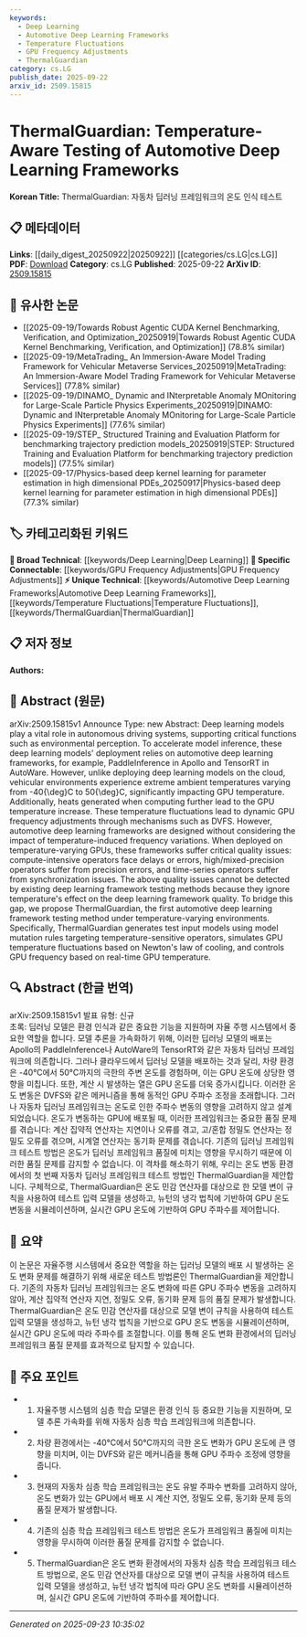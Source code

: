 ```yaml
---
keywords:
  - Deep Learning
  - Automotive Deep Learning Frameworks
  - Temperature Fluctuations
  - GPU Frequency Adjustments
  - ThermalGuardian
category: cs.LG
publish_date: 2025-09-22
arxiv_id: 2509.15815
---
```


<!-- KEYWORD_LINKING_METADATA:
{
  "processed_timestamp": "2025-09-23T10:35:02.241131",
  "vocabulary_version": "1.0",
  "selected_keywords": [
    "Deep Learning",
    "Automotive Deep Learning Frameworks",
    "Temperature Fluctuations",
    "GPU Frequency Adjustments",
    "ThermalGuardian"
  ],
  "rejected_keywords": [],
  "similarity_scores": {
    "Deep Learning": 0.85,
    "Automotive Deep Learning Frameworks": 0.9,
    "Temperature Fluctuations": 0.8,
    "GPU Frequency Adjustments": 0.85,
    "ThermalGuardian": 0.95
  },
  "extraction_method": "AI_prompt_based",
  "budget_applied": true,
  "candidates_json": {
    "candidates": [
      {
        "surface": "Deep Learning",
        "canonical": "Deep Learning",
        "aliases": [
          "DL"
        ],
        "category": "broad_technical",
        "rationale": "Deep Learning is a fundamental concept in the paper, linking it to broader technical discussions.",
        "novelty_score": 0.3,
        "connectivity_score": 0.9,
        "specificity_score": 0.5,
        "link_intent_score": 0.85
      },
      {
        "surface": "Automotive Deep Learning Frameworks",
        "canonical": "Automotive Deep Learning Frameworks",
        "aliases": [
          "ADL Frameworks"
        ],
        "category": "unique_technical",
        "rationale": "This is a specific application context for deep learning, crucial for understanding the paper's focus.",
        "novelty_score": 0.7,
        "connectivity_score": 0.6,
        "specificity_score": 0.8,
        "link_intent_score": 0.9
      },
      {
        "surface": "Temperature Fluctuations",
        "canonical": "Temperature Fluctuations",
        "aliases": [
          "Thermal Variations"
        ],
        "category": "unique_technical",
        "rationale": "Temperature fluctuations are central to the paper's theme, affecting the performance of the frameworks.",
        "novelty_score": 0.65,
        "connectivity_score": 0.7,
        "specificity_score": 0.75,
        "link_intent_score": 0.8
      },
      {
        "surface": "GPU Frequency Adjustments",
        "canonical": "GPU Frequency Adjustments",
        "aliases": [
          "Dynamic Voltage and Frequency Scaling",
          "DVFS"
        ],
        "category": "specific_connectable",
        "rationale": "This concept is critical for linking to discussions on hardware optimization and performance.",
        "novelty_score": 0.6,
        "connectivity_score": 0.8,
        "specificity_score": 0.7,
        "link_intent_score": 0.85
      },
      {
        "surface": "ThermalGuardian",
        "canonical": "ThermalGuardian",
        "aliases": [],
        "category": "unique_technical",
        "rationale": "The proposed method in the paper, essential for understanding the novel contribution.",
        "novelty_score": 0.9,
        "connectivity_score": 0.5,
        "specificity_score": 0.9,
        "link_intent_score": 0.95
      }
    ],
    "ban_list_suggestions": [
      "method",
      "testing",
      "quality issues"
    ]
  },
  "decisions": [
    {
      "candidate_surface": "Deep Learning",
      "resolved_canonical": "Deep Learning",
      "decision": "linked",
      "scores": {
        "novelty": 0.3,
        "connectivity": 0.9,
        "specificity": 0.5,
        "link_intent": 0.85
      }
    },
    {
      "candidate_surface": "Automotive Deep Learning Frameworks",
      "resolved_canonical": "Automotive Deep Learning Frameworks",
      "decision": "linked",
      "scores": {
        "novelty": 0.7,
        "connectivity": 0.6,
        "specificity": 0.8,
        "link_intent": 0.9
      }
    },
    {
      "candidate_surface": "Temperature Fluctuations",
      "resolved_canonical": "Temperature Fluctuations",
      "decision": "linked",
      "scores": {
        "novelty": 0.65,
        "connectivity": 0.7,
        "specificity": 0.75,
        "link_intent": 0.8
      }
    },
    {
      "candidate_surface": "GPU Frequency Adjustments",
      "resolved_canonical": "GPU Frequency Adjustments",
      "decision": "linked",
      "scores": {
        "novelty": 0.6,
        "connectivity": 0.8,
        "specificity": 0.7,
        "link_intent": 0.85
      }
    },
    {
      "candidate_surface": "ThermalGuardian",
      "resolved_canonical": "ThermalGuardian",
      "decision": "linked",
      "scores": {
        "novelty": 0.9,
        "connectivity": 0.5,
        "specificity": 0.9,
        "link_intent": 0.95
      }
    }
  ]
}
-->

# ThermalGuardian: Temperature-Aware Testing of Automotive Deep Learning Frameworks

**Korean Title:** ThermalGuardian: 자동차 딥러닝 프레임워크의 온도 인식 테스트

## 📋 메타데이터

**Links**: [[daily_digest_20250922|20250922]] [[categories/cs.LG|cs.LG]]
**PDF**: [Download](https://arxiv.org/pdf/2509.15815.pdf)
**Category**: cs.LG
**Published**: 2025-09-22
**ArXiv ID**: [2509.15815](https://arxiv.org/abs/2509.15815)

## 🔗 유사한 논문
- [[2025-09-19/Towards Robust Agentic CUDA Kernel Benchmarking, Verification, and Optimization_20250919|Towards Robust Agentic CUDA Kernel Benchmarking, Verification, and Optimization]] (78.8% similar)
- [[2025-09-19/MetaTrading_ An Immersion-Aware Model Trading Framework for Vehicular Metaverse Services_20250919|MetaTrading: An Immersion-Aware Model Trading Framework for Vehicular Metaverse Services]] (77.8% similar)
- [[2025-09-19/DINAMO_ Dynamic and INterpretable Anomaly MOnitoring for Large-Scale Particle Physics Experiments_20250919|DINAMO: Dynamic and INterpretable Anomaly MOnitoring for Large-Scale Particle Physics Experiments]] (77.6% similar)
- [[2025-09-19/STEP_ Structured Training and Evaluation Platform for benchmarking trajectory prediction models_20250919|STEP: Structured Training and Evaluation Platform for benchmarking trajectory prediction models]] (77.5% similar)
- [[2025-09-17/Physics-based deep kernel learning for parameter estimation in high dimensional PDEs_20250917|Physics-based deep kernel learning for parameter estimation in high dimensional PDEs]] (77.3% similar)

## 🏷️ 카테고리화된 키워드
**🧠 Broad Technical**: [[keywords/Deep Learning|Deep Learning]]
**🔗 Specific Connectable**: [[keywords/GPU Frequency Adjustments|GPU Frequency Adjustments]]
**⚡ Unique Technical**: [[keywords/Automotive Deep Learning Frameworks|Automotive Deep Learning Frameworks]], [[keywords/Temperature Fluctuations|Temperature Fluctuations]], [[keywords/ThermalGuardian|ThermalGuardian]]

## 📋 저자 정보

**Authors:** 

## 📄 Abstract (원문)

arXiv:2509.15815v1 Announce Type: new 
Abstract: Deep learning models play a vital role in autonomous driving systems, supporting critical functions such as environmental perception. To accelerate model inference, these deep learning models' deployment relies on automotive deep learning frameworks, for example, PaddleInference in Apollo and TensorRT in AutoWare. However, unlike deploying deep learning models on the cloud, vehicular environments experience extreme ambient temperatures varying from -40{\deg}C to 50{\deg}C, significantly impacting GPU temperature. Additionally, heats generated when computing further lead to the GPU temperature increase. These temperature fluctuations lead to dynamic GPU frequency adjustments through mechanisms such as DVFS. However, automotive deep learning frameworks are designed without considering the impact of temperature-induced frequency variations. When deployed on temperature-varying GPUs, these frameworks suffer critical quality issues: compute-intensive operators face delays or errors, high/mixed-precision operators suffer from precision errors, and time-series operators suffer from synchronization issues. The above quality issues cannot be detected by existing deep learning framework testing methods because they ignore temperature's effect on the deep learning framework quality. To bridge this gap, we propose ThermalGuardian, the first automotive deep learning framework testing method under temperature-varying environments. Specifically, ThermalGuardian generates test input models using model mutation rules targeting temperature-sensitive operators, simulates GPU temperature fluctuations based on Newton's law of cooling, and controls GPU frequency based on real-time GPU temperature.

## 🔍 Abstract (한글 번역)

arXiv:2509.15815v1 발표 유형: 신규  
초록: 딥러닝 모델은 환경 인식과 같은 중요한 기능을 지원하며 자율 주행 시스템에서 중요한 역할을 합니다. 모델 추론을 가속화하기 위해, 이러한 딥러닝 모델의 배포는 Apollo의 PaddleInference나 AutoWare의 TensorRT와 같은 자동차 딥러닝 프레임워크에 의존합니다. 그러나 클라우드에서 딥러닝 모델을 배포하는 것과 달리, 차량 환경은 -40°C에서 50°C까지의 극한의 주변 온도를 경험하며, 이는 GPU 온도에 상당한 영향을 미칩니다. 또한, 계산 시 발생하는 열은 GPU 온도를 더욱 증가시킵니다. 이러한 온도 변동은 DVFS와 같은 메커니즘을 통해 동적인 GPU 주파수 조정을 초래합니다. 그러나 자동차 딥러닝 프레임워크는 온도로 인한 주파수 변동의 영향을 고려하지 않고 설계되었습니다. 온도가 변동하는 GPU에 배포될 때, 이러한 프레임워크는 중요한 품질 문제를 겪습니다: 계산 집약적 연산자는 지연이나 오류를 겪고, 고/혼합 정밀도 연산자는 정밀도 오류를 겪으며, 시계열 연산자는 동기화 문제를 겪습니다. 기존의 딥러닝 프레임워크 테스트 방법은 온도가 딥러닝 프레임워크 품질에 미치는 영향을 무시하기 때문에 이러한 품질 문제를 감지할 수 없습니다. 이 격차를 해소하기 위해, 우리는 온도 변동 환경에서의 첫 번째 자동차 딥러닝 프레임워크 테스트 방법인 ThermalGuardian을 제안합니다. 구체적으로, ThermalGuardian은 온도 민감 연산자를 대상으로 한 모델 변이 규칙을 사용하여 테스트 입력 모델을 생성하고, 뉴턴의 냉각 법칙에 기반하여 GPU 온도 변동을 시뮬레이션하며, 실시간 GPU 온도에 기반하여 GPU 주파수를 제어합니다.

## 📝 요약

이 논문은 자율주행 시스템에서 중요한 역할을 하는 딥러닝 모델의 배포 시 발생하는 온도 변화 문제를 해결하기 위해 새로운 테스트 방법론인 ThermalGuardian을 제안합니다. 기존의 자동차 딥러닝 프레임워크는 온도 변화에 따른 GPU 주파수 변동을 고려하지 않아, 계산 집약적 연산자 지연, 정밀도 오류, 동기화 문제 등의 품질 문제가 발생합니다. ThermalGuardian은 온도 민감 연산자를 대상으로 모델 변이 규칙을 사용하여 테스트 입력 모델을 생성하고, 뉴턴 냉각 법칙을 기반으로 GPU 온도 변동을 시뮬레이션하며, 실시간 GPU 온도에 따라 주파수를 조절합니다. 이를 통해 온도 변화 환경에서의 딥러닝 프레임워크 품질 문제를 효과적으로 탐지할 수 있습니다.

## 🎯 주요 포인트

- 1. 자율주행 시스템의 심층 학습 모델은 환경 인식 등 중요한 기능을 지원하며, 모델 추론 가속화를 위해 자동차 심층 학습 프레임워크에 의존합니다.
- 2. 차량 환경에서는 -40°C에서 50°C까지의 극한 온도 변화가 GPU 온도에 큰 영향을 미치며, 이는 DVFS와 같은 메커니즘을 통해 GPU 주파수 조정에 영향을 줍니다.
- 3. 현재의 자동차 심층 학습 프레임워크는 온도 유발 주파수 변화를 고려하지 않아, 온도 변화가 있는 GPU에서 배포 시 계산 지연, 정밀도 오류, 동기화 문제 등의 품질 문제가 발생합니다.
- 4. 기존의 심층 학습 프레임워크 테스트 방법은 온도가 프레임워크 품질에 미치는 영향을 무시하여 이러한 품질 문제를 감지할 수 없습니다.
- 5. ThermalGuardian은 온도 변화 환경에서의 자동차 심층 학습 프레임워크 테스트 방법으로, 온도 민감 연산자를 대상으로 모델 변이 규칙을 사용하여 테스트 입력 모델을 생성하고, 뉴턴 냉각 법칙에 따라 GPU 온도 변화를 시뮬레이션하며, 실시간 GPU 온도에 기반하여 주파수를 제어합니다.


---

*Generated on 2025-09-23 10:35:02*